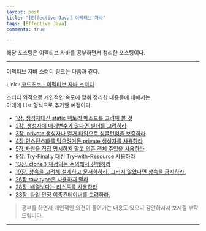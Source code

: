 ```yaml
---
layout: post
title: "[Effective Java] 이펙티브 자바"
tags: [Effective Java]
comments: true

---
```


해당 포스팅은 이펙티브 자바를 공부하면서 정리한 포스팅이다.

---

이펙티브 자바 스터디 링크는 다음과 같다.<br>

Link : <a href="https://github.com/code-chobo-study/effective-java">코드초보 - 이펙티브 자바 스터디</a> 

스터디 외적으로 개인적인 속도에 맞춰 정리한 내용들에 대해서는 <br>아래에 List 형식으로 추가할 예정이다.
* <a href="https://local-radon-9e4.notion.site/1-static-465bf629a03b410a8e847646dba65e19">1장. 생성자대신 static 팩토리 메소드를 고려해 볼 것</a>
* <a href="https://local-radon-9e4.notion.site/2-77758bf0d7d04a13b7951608b6a3d9f9">2장. 생성자에 매개변수가 많다면 빌더를 고려하라</a>
* <a href="https://local-radon-9e4.notion.site/3-private-673214c53bcd431b84b0131efc648cf2">3장. private 생성자나 열거 타입으로 싱글턴임을 보증하라</a>
* <a href="https://local-radon-9e4.notion.site/4-private-12f14dec698d4f1aad4c0fc074107856">4장.인스턴스화를 막으려거든 private 생성자를 사용하라</a>
* <a href="https://local-radon-9e4.notion.site/5-543d9a4f8a834ba6be951beb37b9b6cc">5장.자원을 직접 명시하지 말고 의존 객체 주입을 사용하라</a>
* <a href="https://local-radon-9e4.notion.site/9-Try-Finally-Try-with-Resource-7f05088336ba4ea38b0fcc304c7a1a15">9장. Try-Finally 대신 Try-with-Resource 사용하라</a>
* <a href="https://local-radon-9e4.notion.site/13-clone-964d1c07d5324605878acb7e5a65936c">13장. clone() 재정의는 주의해서 진행하라</a>
* <a href="https://local-radon-9e4.notion.site/19-af3b89760f0d46c59074854d544959f5">19장. 상속을 고려해 설계하고 문서화하라. 그러지 않았다면 상속을 금지하라.</a>
* <a href="https://local-radon-9e4.notion.site/26-raw-type-e35bfe297a964678b7d82216c0dfbc57">26장.raw type은 사용하지 말라</a>
* <a href="https://local-radon-9e4.notion.site/28-1a30760bf320431ebbbe59fd454a352d">28장. 배열보다는 리스트를 사용하라</a>
* <a href="https://local-radon-9e4.notion.site/33-4c1a2fcf3a574907b046da7e73db55f0">33장. 타입 안정 이종컨테이너를 고려하라.</a>


> 공부를 하면서 개인적인 의견이 들어가는 내용도 있으니,감안하셔서 보시길 부탁드립니다.

---
